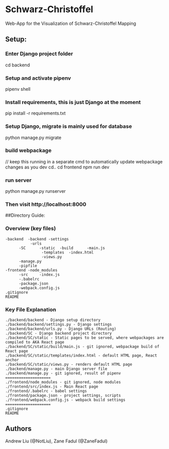 # Schwarz-Christoffel
Web-App for the Visualization of Schwarz-Christoffel Mapping

## Setup:

### Enter Django project folder
cd backend
### Setup and activate pipenv
pipenv shell
### Install requirements, this is just Django at the moment
pip install -r requirements.txt
### Setup Django, migrate is mainly used for database
python manage.py migrate
### build webpackage
// keep this running in a separate cmd to automatically update webpackage changes as you dev
cd..
cd frontend
npm run dev
### run server
python manage.py runserver
### Then visit http://localhost:8000

##Directory Guide:
### Overview (key files)
```
-backend  -backend -settings
	 	   -urls
	  -SC	   -static	-build		-main.js
		   		-templates	-index.html
		   		-views.py
	  -manage.py
	  -pipfile
-frontend -node_modules
	  -src	   -index.js
	  -.babelrc
	  -package.json
	  -webpack.config.js
.gitignore
README
```
### Key File Explanation
```
./backend/backend - Django setup directory
./backend/backend/settings.py - Django settings
./backend/backend/urls.py - Django URLs (Routing)
./backend/SC - Django backend project directory
./backend/SC/static - Static pages to be served, where webpackages are compiled to AKA React page
./backend/SC/static/build/main.js - git ignored, webpackage build of React page
./backend/SC/static/templates/index.html - default HTML page, React anchor
./backend/SC/static/views.py - renders default HTML page
./backend/manage.py - main Django server file
./backend/manage.py - git ignored, result of pipenv
====================
./frontend/node_modules - git ignored, node modules
./frontend/src/index.js - Main React page
./frontend/.babelrc - babel settings
./frontend/package.json - project settings, scripts
./frontend/webpack.config.js - webpack build settings
====================
.gitignore
README
```
## Authors
Andrew Liu (@NotLiu), Zane Fadul (@ZaneFadul)



